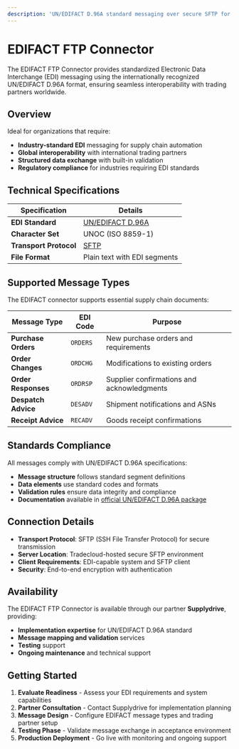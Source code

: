 ```yaml
---
description: 'UN/EDIFACT D.96A standard messaging over secure SFTP for supply chain integration'
---
```


# EDIFACT FTP Connector

The EDIFACT FTP Connector provides standardized Electronic Data Interchange (EDI) messaging using the internationally recognized UN/EDIFACT D.96A format, ensuring seamless interoperability with trading partners worldwide.

## Overview

Ideal for organizations that require:

- **Industry-standard EDI** messaging for supply chain automation
- **Global interoperability** with international trading partners
- **Structured data exchange** with built-in validation
- **Regulatory compliance** for industries requiring EDI standards

## Technical Specifications

| Specification | Details |
|---------------|---------|
| **EDI Standard** | [UN/EDIFACT D.96A](https://unece.org/DAM/trade/untdid/d96a/d96a.zip) |
| **Character Set** | UNOC (ISO 8859-1) |
| **Transport Protocol** | [SFTP](https://datatracker.ietf.org/doc/html/draft-ietf-secsh-filexfer-13) |
| **File Format** | Plain text with EDI segments |

## Supported Message Types

The EDIFACT connector supports essential supply chain documents:

| Message Type | EDI Code | Purpose |
|--------------|----------|---------|
| **Purchase Orders** | `ORDERS` | New purchase orders and requirements |
| **Order Changes** | `ORDCHG` | Modifications to existing orders |
| **Order Responses** | `ORDRSP` | Supplier confirmations and acknowledgments |
| **Despatch Advice** | `DESADV` | Shipment notifications and ASNs |
| **Receipt Advice** | `RECADV` | Goods receipt confirmations |

## Standards Compliance

All messages comply with UN/EDIFACT D.96A specifications:

- **Message structure** follows standard segment definitions
- **Data elements** use standard codes and formats  
- **Validation rules** ensure data integrity and compliance
- **Documentation** available in [official UN/EDIFACT D.96A package](https://unece.org/DAM/trade/untdid/d96a/d96a.zip)

## Connection Details

- **Transport Protocol**: SFTP (SSH File Transfer Protocol) for secure transmission
- **Server Location**: Tradecloud-hosted secure SFTP environment
- **Client Requirements**: EDI-capable system and SFTP client
- **Security**: End-to-end encryption with authentication

## Availability

The EDIFACT FTP Connector is available through our partner **Supplydrive**, providing:

- **Implementation expertise** for UN/EDIFACT D.96A standard
- **Message mapping and validation** services
- **Testing** support
- **Ongoing maintenance** and technical support

## Getting Started

1. **Evaluate Readiness** - Assess your EDI requirements and system capabilities
2. **Partner Consultation** - Contact Supplydrive for implementation planning
3. **Message Design** - Configure EDIFACT message types and trading partner setup
4. **Testing Phase** - Validate message exchange in acceptance environment  
5. **Production Deployment** - Go live with monitoring and ongoing support
